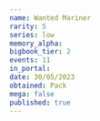 ```yaml
---
name: Wanted Mariner
rarity: 5
series: low
memory_alpha:
bigbook_tier: 2
events: 11
in_portal:
date: 30/05/2023
obtained: Pack
mega: false
published: true
---
```



